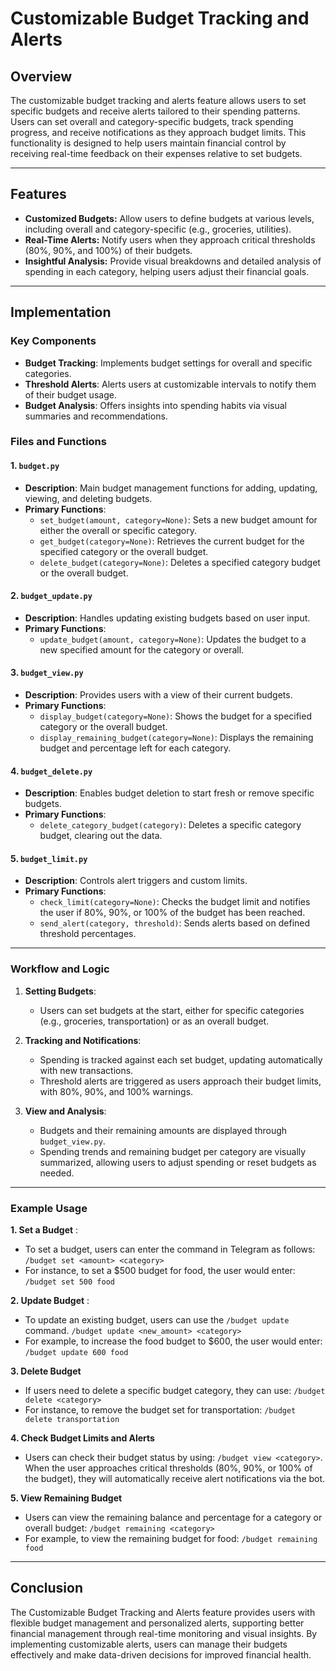 # Customizable Budget Tracking and Alerts

## Overview

The customizable budget tracking and alerts feature allows users to set specific budgets and receive alerts tailored to their spending patterns. Users can set overall and category-specific budgets, track spending progress, and receive notifications as they approach budget limits. This functionality is designed to help users maintain financial control by receiving real-time feedback on their expenses relative to set budgets.

---

## Features

- **Customized Budgets:** Allow users to define budgets at various levels, including overall and category-specific (e.g., groceries, utilities).
- **Real-Time Alerts:** Notify users when they approach critical thresholds (80%, 90%, and 100%) of their budgets.
- **Insightful Analysis:** Provide visual breakdowns and detailed analysis of spending in each category, helping users adjust their financial goals.

---

## Implementation

### Key Components

- **Budget Tracking**: Implements budget settings for overall and specific categories.
- **Threshold Alerts**: Alerts users at customizable intervals to notify them of their budget usage.
- **Budget Analysis**: Offers insights into spending habits via visual summaries and recommendations.

### Files and Functions

#### 1. **`budget.py`**
   - **Description**: Main budget management functions for adding, updating, viewing, and deleting budgets.
   - **Primary Functions**:
     - `set_budget(amount, category=None)`: Sets a new budget amount for either the overall or specific category.
     - `get_budget(category=None)`: Retrieves the current budget for the specified category or the overall budget.
     - `delete_budget(category=None)`: Deletes a specified category budget or the overall budget.
  
#### 2. **`budget_update.py`**
   - **Description**: Handles updating existing budgets based on user input.
   - **Primary Functions**:
     - `update_budget(amount, category=None)`: Updates the budget to a new specified amount for the category or overall.

#### 3. **`budget_view.py`**
   - **Description**: Provides users with a view of their current budgets.
   - **Primary Functions**:
     - `display_budget(category=None)`: Shows the budget for a specified category or the overall budget.
     - `display_remaining_budget(category=None)`: Displays the remaining budget and percentage left for each category.

#### 4. **`budget_delete.py`**
   - **Description**: Enables budget deletion to start fresh or remove specific budgets.
   - **Primary Functions**:
     - `delete_category_budget(category)`: Deletes a specific category budget, clearing out the data.

#### 5. **`budget_limit.py`**
   - **Description**: Controls alert triggers and custom limits.
   - **Primary Functions**:
     - `check_limit(category=None)`: Checks the budget limit and notifies the user if 80%, 90%, or 100% of the budget has been reached.
     - `send_alert(category, threshold)`: Sends alerts based on defined threshold percentages.

---

### Workflow and Logic

1. **Setting Budgets**: 
   - Users can set budgets at the start, either for specific categories (e.g., groceries, transportation) or as an overall budget.

2. **Tracking and Notifications**:
   - Spending is tracked against each set budget, updating automatically with new transactions.
   - Threshold alerts are triggered as users approach their budget limits, with 80%, 90%, and 100% warnings.

3. **View and Analysis**:
   - Budgets and their remaining amounts are displayed through `budget_view.py`.
   - Spending trends and remaining budget per category are visually summarized, allowing users to adjust spending or reset budgets as needed.

---

### Example Usage

**1. Set a Budget** :
   - To set a budget, users can enter the command in Telegram as follows: `/budget set <amount> <category>`
   - For instance, to set a $500 budget for food, the user would enter: `/budget set 500 food`

**2. Update Budget** : 
   - To update an existing budget, users can use the `/budget update` command.  `/budget update <new_amount> <category>`
   - For example, to increase the food budget to $600, the user would enter: `/budget update 600 food`

**3. Delete Budget**  
   - If users need to delete a specific budget category, they can use: `/budget delete <category>`
   - For instance, to remove the budget set for transportation: `/budget delete transportation`

**4. Check Budget Limits and Alerts**  
   - Users can check their budget status by using: `/budget view <category>`. When the user approaches critical thresholds (80%, 90%, or 100% of the budget), they will automatically receive alert notifications via the bot.

**5. View Remaining Budget**  
   - Users can view the remaining balance and percentage for a category or overall budget: `/budget remaining <category>`
   - For example, to view the remaining budget for food: `/budget remaining food`



---

## Conclusion

The Customizable Budget Tracking and Alerts feature provides users with flexible budget management and personalized alerts, supporting better financial management through real-time monitoring and visual insights. By implementing customizable alerts, users can manage their budgets effectively and make data-driven decisions for improved financial health.
